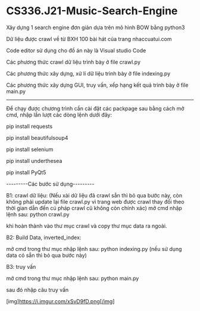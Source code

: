 ﻿# CS336.J21-Music-Search-Engine
Xây dựng 1 search engine đơn giản dựa trên mô hình BOW bằng python3

Dữ liệu được crawl về từ BXH 100 bài hát của trang nhaccuatui.com

Code editor sử dụng cho đồ án này là Visual studio Code

Các phương thức crawl dữ liệu trình bày ở file crawl.py

Các phương thức xây dựng, xử lí dữ liệu trình bày ở file indexing.py

Các phương thức xây dựng GUI, truy vấn, xếp hạng kết quả trình bày ở file main.py

---------------------------------------------------------------------------------------------------------

Để chạy được chương trình cần cài đặt các packpage sau bằng cách mở cmd, nhập lần lượt các dòng lệnh dưới đây:

pip install requests

pip install beautifulsoup4

pip install selenium

pip install underthesea

pip install PyQt5


---------Các bước sử dụng---------

B1: crawl dữ liệu: (Nếu xài dữ liệu đã crawl sẵn thì bỏ qua bước này, còn không phải update lại file crawl.py vì trang web được crawl thay đổi theo thời gian dẫn đến cú pháp crawl cũ không còn chính xác)
mở cmd nhập lệnh sau: python crawl.py 

khi hoàn thành vào thư mục crawl và copy thư mục data ra ngoài.


B2: Build Data, inverted_index:

mở cmd trong thư mục nhập lệnh sau: python indexing.py
(nếu sử dụng data có sẵn thì bỏ qua bước này)

B3: truy vấn

mở cmd trong thư mục nhập lệnh sau: python main.py

sau đó nhập câu truy vấn

[img]https://i.imgur.com/xSvD9fD.png[/img]
